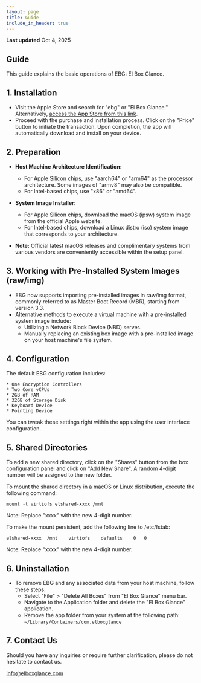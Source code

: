 ```yaml
---
layout: page
title: Guide
include_in_header: true
---
```


**Last updated**
Oct 4, 2025

## Guide
This guide explains the basic operations of EBG: El Box Glance.
<br>

## 1. Installation

* Visit the Apple Store and search for "ebg" or "El Box Glance." Alternatively, [access the App Store from this link](https://apps.apple.com/us/app/el-box-glance/id6449521968?mt=12&itsct=apps_box_badge&itscg=30200).
* Proceed with the purchase and installation process. Click on the "Price" button to initiate the transaction. Upon completion, the app will automatically download and install on your device.

## 2. Preparation

* **Host Machine Architecture Identification:**
    * For Apple Silicon chips, use "aarch64" or "arm64" as the processor architecture. Some images of "armv8" may also be compatible.
    * For Intel-based chips, use "x86" or "amd64".
* **System Image Installer:**
    * For Apple Silicon chips, download the macOS (ipsw) system image from the official Apple website.
    * For Intel-based chips, download a Linux distro (iso) system image that corresponds to your architecture.

* **Note:** Official latest macOS releases and complimentary systems from various vendors are conveniently accessible within the setup panel.

## 3. Working with Pre-Installed System Images (raw/img)

* EBG now supports importing pre-installed images in raw/img format, commonly referred to as Master Boot Record (MBR), starting from version 3.3.
* Alternative methods to execute a virtual machine with a pre-installed system image include:
    * Utilizing a Network Block Device (NBD) server.
    * Manually replacing an existing box image with a pre-installed image on your host machine's file system.

## 4. Configuration

The default EBG configuration includes:

    * One Encryption Controllers
    * Two Core vCPUs
    * 2GB of RAM
    * 32GB of Storage Disk
    * Keyboard Device
    * Pointing Device
    
You can tweak these settings right within the app using the user interface configuration.

## 5. Shared Directories

To add a new shared directory, click on the "Shares" button from the box configuration panel and click on "Add New Share". A random 4-digit number will be assigned to the new folder.

To mount the shared directory in a macOS or Linux distribution, execute the following command:

`mount -t virtiofs elshared-xxxx /mnt`

Note: Replace "xxxx" with the new 4-digit number.

To make the mount persistent, add the following line to /etc/fstab:

`elshared-xxxx	/mnt	virtiofs	defaults	0	0`

Note: Replace "xxxx" with the new 4-digit number.

## 6. Uninstallation

* To remove EBG and any associated data from your host machine, follow these steps:
    * Select "File" > "Delete All Boxes" from "El Box Glance" menu bar.
    * Navigate to the Application folder and delete the "El Box Glance" application.
    * Remove the app folder from your system at the following path: `~/Library/Containers/com.elboxglance`
    
## 7. Contact Us

Should you have any inquiries or require further clarification, please do not hesitate to contact us.

info@elboxglance.com
